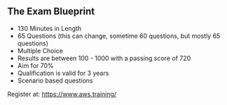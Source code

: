 ## The Exam Blueprint

- 130 Minutes in Length
- 65 Questions (this can change, sometime 60 questions, but mostly 65 questions) 
- Multiple Choice 
- Results are between 100 - 1000 with a passing score of 720
- Aim for 70%
- Qualification is valid for 3 years
- Scenario based questions

Register at: https://www.aws.training/